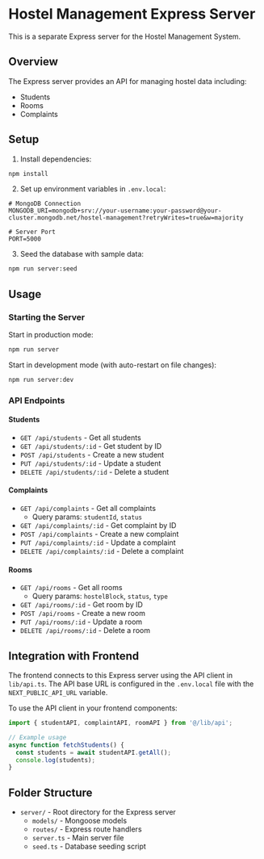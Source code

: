# Hostel Management Express Server

This is a separate Express server for the Hostel Management System.

## Overview

The Express server provides an API for managing hostel data including:

- Students
- Rooms
- Complaints

## Setup

1. Install dependencies:

```bash
npm install
```

2. Set up environment variables in `.env.local`:

```
# MongoDB Connection
MONGODB_URI=mongodb+srv://your-username:your-password@your-cluster.mongodb.net/hostel-management?retryWrites=true&w=majority

# Server Port
PORT=5000
```

3. Seed the database with sample data:

```bash
npm run server:seed
```

## Usage

### Starting the Server

Start in production mode:

```bash
npm run server
```

Start in development mode (with auto-restart on file changes):

```bash
npm run server:dev
```

### API Endpoints

#### Students

- `GET /api/students` - Get all students
- `GET /api/students/:id` - Get student by ID
- `POST /api/students` - Create a new student
- `PUT /api/students/:id` - Update a student
- `DELETE /api/students/:id` - Delete a student

#### Complaints

- `GET /api/complaints` - Get all complaints
  - Query params: `studentId`, `status`
- `GET /api/complaints/:id` - Get complaint by ID
- `POST /api/complaints` - Create a new complaint
- `PUT /api/complaints/:id` - Update a complaint
- `DELETE /api/complaints/:id` - Delete a complaint

#### Rooms

- `GET /api/rooms` - Get all rooms
  - Query params: `hostelBlock`, `status`, `type`
- `GET /api/rooms/:id` - Get room by ID
- `POST /api/rooms` - Create a new room
- `PUT /api/rooms/:id` - Update a room
- `DELETE /api/rooms/:id` - Delete a room

## Integration with Frontend

The frontend connects to this Express server using the API client in `lib/api.ts`. The API base URL is configured in the `.env.local` file with the `NEXT_PUBLIC_API_URL` variable.

To use the API client in your frontend components:

```typescript
import { studentAPI, complaintAPI, roomAPI } from '@/lib/api';

// Example usage
async function fetchStudents() {
  const students = await studentAPI.getAll();
  console.log(students);
}
```

## Folder Structure

- `server/` - Root directory for the Express server
  - `models/` - Mongoose models
  - `routes/` - Express route handlers
  - `server.ts` - Main server file
  - `seed.ts` - Database seeding script 